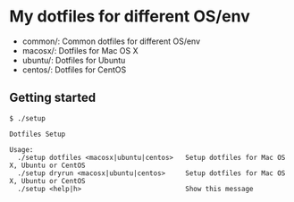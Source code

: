 # My dotfiles for different OS/env

- common/: Common dotfiles for different OS/env
- macosx/: Dotfiles for Mac OS X
- ubuntu/: Dotfiles for Ubuntu
- centos/: Dotfiles for CentOS

## Getting started

```
$ ./setup

Dotfiles Setup

Usage:
  ./setup dotfiles <macosx|ubuntu|centos>   Setup dotfiles for Mac OS X, Ubuntu or CentOS
  ./setup dryrun <macosx|ubuntu|centos>     Setup dotfiles for Mac OS X, Ubuntu or CentOS
  ./setup <help|h>                          Show this message
```
